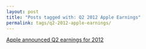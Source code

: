 ```yaml
---
layout: post
title: "Posts tagged with: Q2 2012 Apple Earnings"
permalink: tags/q2-2012-apple-earnings/
---
```

[Apple announced Q2 earnings for 2012](/2012/05/apple-announced-q2-earnings-for-2012)
